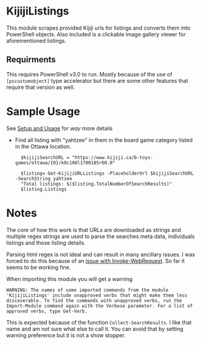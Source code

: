 # KijijiListings

This module scrapes provided Kijiji urls for listings and converts them into PowerShell objects. Also included is a clickable image gallery viewer for aforementioned listings. 

## Requirments

This requires PowerShell v3.0 to run. Mostly because of the use of `[pscustomobject]` type accelerator but there are some other features that require that version as well.

# Sample Usage

See [Setup and Usage](https://github.com/NegativeZero000/KijijiListings/blob/master/Setup%20and%20Usage.md) for _way_ more details

- Find all listing with "yahtzee" in them in the board game category listed in the Ottawa location.

        $kijijiSearchURL = "https://www.kijiji.ca/b-toys-games/ottawa/{0}/k0c108l1700185r60.0"
        
        $listing= Get-KijijiURLListings -PlaceholderUrl $kijijiSearchURL -SearchString yahtzee
        "Total listings: $($listing.TotalNumberOfSearchResults)"
        $listing.Listings

# Notes

The core of how this work is that URLs are downloaded as strings and multiple regex strings are used to parse the searches meta data, individuals listings and those listing details.

Parsing html regex is not ideal and can result in many ancillary issues. I was forced to do this because of an [issue with Invoke-WebRequest](https://connect.microsoft.com/PowerShell/feedbackdetail/view/1557783/invoke-webrequest-hangs-in-some-cases-unless-usebasicparsing-is-used). So far it seems to be working fine. 

When importing this module you will get a warning

    WARNING: The names of some imported commands from the module 'KijijiListings' include unapproved verbs that might make them less discoverable. To find the commands with unapproved verbs, run the Import-Module command again with the Verbose parameter. For a list of approved verbs, type Get-Verb.
    
This is expected because of the function `Collect-SearchResults`. I like that name and am not sure what else to call it. You can avoid that by setting warning preference but it is not a show stopper. 

